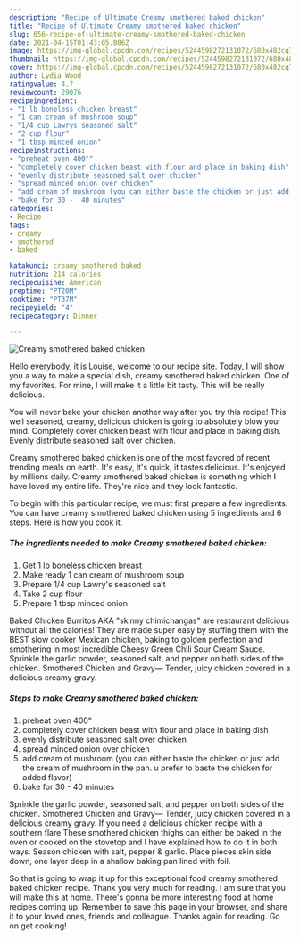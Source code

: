 ```yaml
---
description: "Recipe of Ultimate Creamy smothered baked chicken"
title: "Recipe of Ultimate Creamy smothered baked chicken"
slug: 656-recipe-of-ultimate-creamy-smothered-baked-chicken
date: 2021-04-15T01:43:05.086Z
image: https://img-global.cpcdn.com/recipes/5244598272131072/680x482cq70/creamy-smothered-baked-chicken-recipe-main-photo.jpg
thumbnail: https://img-global.cpcdn.com/recipes/5244598272131072/680x482cq70/creamy-smothered-baked-chicken-recipe-main-photo.jpg
cover: https://img-global.cpcdn.com/recipes/5244598272131072/680x482cq70/creamy-smothered-baked-chicken-recipe-main-photo.jpg
author: Lydia Wood
ratingvalue: 4.7
reviewcount: 29076
recipeingredient:
- "1 lb boneless chicken breast"
- "1 can cream of mushroom soup"
- "1/4 cup Lawrys seasoned salt"
- "2 cup flour"
- "1 tbsp minced onion"
recipeinstructions:
- "preheat oven 400°"
- "completely cover chicken beast with flour and place in baking dish"
- "evenly distribute seasoned salt over chicken"
- "spread minced onion over chicken"
- "add cream of mushroom (you can either baste the chicken or just add the cream of mushroom in the pan. u prefer to baste the chicken for added flavor)"
- "bake for 30 -  40 minutes"
categories:
- Recipe
tags:
- creamy
- smothered
- baked

katakunci: creamy smothered baked 
nutrition: 214 calories
recipecuisine: American
preptime: "PT20M"
cooktime: "PT37M"
recipeyield: "4"
recipecategory: Dinner

---
```



![Creamy smothered baked chicken](https://img-global.cpcdn.com/recipes/5244598272131072/680x482cq70/creamy-smothered-baked-chicken-recipe-main-photo.jpg)

Hello everybody, it is Louise, welcome to our recipe site. Today, I will show you a way to make a special dish, creamy smothered baked chicken. One of my favorites. For mine, I will make it a little bit tasty. This will be really delicious.

You will never bake your chicken another way after you try this recipe! This well seasoned, creamy, delicious chicken is going to absolutely blow your mind. Completely cover chicken beast with flour and place in baking dish. Evenly distribute seasoned salt over chicken.

Creamy smothered baked chicken is one of the most favored of recent trending meals on earth. It's easy, it's quick, it tastes delicious. It's enjoyed by millions daily. Creamy smothered baked chicken is something which I have loved my entire life. They're nice and they look fantastic.


To begin with this particular recipe, we must first prepare a few ingredients. You can have creamy smothered baked chicken using 5 ingredients and 6 steps. Here is how you cook it.

<!--inarticleads1-->

##### The ingredients needed to make Creamy smothered baked chicken:

1. Get 1 lb boneless chicken breast
1. Make ready 1 can cream of mushroom soup
1. Prepare 1/4 cup Lawry&#39;s seasoned salt
1. Take 2 cup flour
1. Prepare 1 tbsp minced onion


Baked Chicken Burritos AKA &#34;skinny chimichangas&#34; are restaurant delicious without all the calories! They are made super easy by stuffing them with the BEST slow cooker Mexican chicken, baking to golden perfection and smothering in most incredible Cheesy Green Chili Sour Cream Sauce. Sprinkle the garlic powder, seasoned salt, and pepper on both sides of the chicken. Smothered Chicken and Gravy— Tender, juicy chicken covered in a delicious creamy gravy. 

<!--inarticleads2-->

##### Steps to make Creamy smothered baked chicken:

1. preheat oven 400°
1. completely cover chicken beast with flour and place in baking dish
1. evenly distribute seasoned salt over chicken
1. spread minced onion over chicken
1. add cream of mushroom (you can either baste the chicken or just add the cream of mushroom in the pan. u prefer to baste the chicken for added flavor)
1. bake for 30 -  40 minutes


Sprinkle the garlic powder, seasoned salt, and pepper on both sides of the chicken. Smothered Chicken and Gravy— Tender, juicy chicken covered in a delicious creamy gravy. If you need a delicious chicken recipe with a southern flare These smothered chicken thighs can either be baked in the oven or cooked on the stovetop and I have explained how to do it in both ways. Season chicken with salt, pepper &amp; garlic. Place pieces skin side down, one layer deep in a shallow baking pan lined with foil. 

So that is going to wrap it up for this exceptional food creamy smothered baked chicken recipe. Thank you very much for reading. I am sure that you will make this at home. There's gonna be more interesting food at home recipes coming up. Remember to save this page in your browser, and share it to your loved ones, friends and colleague. Thanks again for reading. Go on get cooking!
